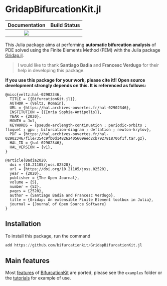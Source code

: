 # GridapBifurcationKit.jl

| **Documentation**                                                               | **Build Status**                                                                                |
|:-------------------------------------------------------------------------------:|:-----------------------------------------------------------------------------------------------:|
| [![](https://img.shields.io/badge/docs-dev-blue.svg)](https://bifurcationkit.github.io/BifurcationKitDocs.jl/dev/tutorials/mittelmannGridap/#d-Bratu%E2%80%93Gelfand-problem-with-[Gridap.jl](https://github.com/gridap/Gridap.jl)-(Intermediate)) |  |


This Julia package aims at performing **automatic bifurcation analysis** of PDE solved using the Finite Elements Method (FEM) with the Julia package [Gridap.jl](https://github.com/gridap/Gridap.jl).

> I would like to thank **Santiago Badia** and **Francesc Verdugo** for their help in developing this package.



**If you use this package for your work, please cite it!! Open source development strongly depends on this. It is referenced as follows:**

```
@misc{veltz:hal-02902346,
  TITLE = {{BifurcationKit.jl}},
  AUTHOR = {Veltz, Romain},
  URL = {https://hal.archives-ouvertes.fr/hal-02902346},
  INSTITUTION = {{Inria Sophia-Antipolis}},
  YEAR = {2020},
  MONTH = Jul,
  KEYWORDS = {pseudo-arclength-continuation ; periodic-orbits ; floquet ; gpu ; bifurcation-diagram ; deflation ; newton-krylov},
  PDF = {https://hal.archives-ouvertes.fr/hal-02902346/file/354c9fb0d148262405609eed2cb7927818706f1f.tar.gz},
  HAL_ID = {hal-02902346},
  HAL_VERSION = {v1},
}

@article{Badia2020,
  doi = {10.21105/joss.02520},
  url = {https://doi.org/10.21105/joss.02520},
  year = {2020},
  publisher = {The Open Journal},
  volume = {5},
  number = {52},
  pages = {2520},
  author = {Santiago Badia and Francesc Verdugo},
  title = {Gridap: An extensible Finite Element toolbox in Julia},
  journal = {Journal of Open Source Software}
}
```

## Installation 

To install this package, run the command

```julia
add https://github.com/bifurcationkit/GridapBifurcationKit.jl
```


## Main features

Most [features](https://github.com/rveltz/BifurcationKit.jl#main-features) of [BifurcationKit](https://github.com/rveltz/BifurcationKit.jl) are ported, please see the `examples` folder or the [tutorials](https://rveltz.github.io/BifurcationKit.jl/dev/mittelmannGridap/#d-Bratu–Gelfand-problem-with-[Gridap.jl](https://github.com/gridap/Gridap.jl)-(Intermediate)-1) for example of use.

